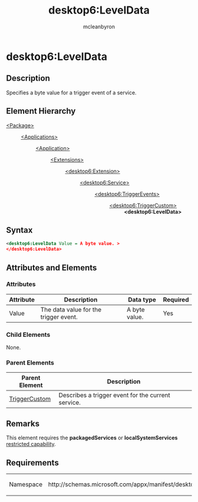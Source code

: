 ﻿---
author: mcleanbyron
title: desktop6:LevelData
description: Specifies a byte value for a trigger event of a service.
ms.author: mcleans
ms.date: 04/19/2019
ms.topic: reference
keywords: windows 10, uwp, schema, manifest, desktop, extension 
ms.custom: 19H1
---

# desktop6:LevelData

## Description

Specifies a byte value for a trigger event of a service.

## Element Hierarchy
<dl>
<dt><a href="element-package.md">&lt;Package&gt;</a></dt>
<dd>
<dl>
<dt><a href="element-applications.md">&lt;Applications&gt;</a></dt>
<dd>
<dl>
<dt><a href="element-application.md">&lt;Application&gt;</a></dt>
<dd>
<dl>
<dt><a href="element-1-extensions.md">&lt;Extensions&gt;</a></dt>
<dd>
<dl>
<dt><a href="element-desktop6-extension.md">&lt;desktop6:Extension&gt;</a></dt>
<dd>
<dl>
<dt><a href="element-desktop6-service.md">&lt;desktop6:Service&gt;</a></dt>
<dd>
<dl>
<dt><a href="element-desktop6-triggerevents.md">&lt;desktop6:TriggerEvents&gt;</a></dt>
<dd>
<dl>
<dt><a href="element-desktop6-triggercustom.md">&lt;desktop6:TriggerCustom&gt;</a></dt>
<dd><b>&lt;desktop6:LevelData&gt;</b></dd>
</dl>
</dd>
</dl>
</dd>
</dl>
</dd>
</dl>
</dd>
</dl>
</dd>
</dl>
</dd>
</dl>
</dd>
</dl>


## Syntax
```xml
<desktop6:LevelData Value = A byte value. >
</desktop6:LevelData>
```

## Attributes and Elements

### Attributes

| Attribute | Description | Data type | Required |
|-----------|-------------|-----------|----------|
| Value | The data value for the trigger event. | A byte value. | Yes |


### Child Elements

None.

### Parent Elements

| Parent Element | Description |
|---------------|-------------|
| [TriggerCustom](element-desktop6-triggercustom.md) | Describes a trigger event for the current service. |  


## Remarks

This element requires the **packagedServices** or **localSystemServices** [restricted capability](https://docs.microsoft.com/windows/uwp/packaging/app-capability-declarations#restricted-capabilities).


## Requirements

<table>
<colgroup>
<col width="50%" />
<col width="50%" />
</colgroup>
<tbody>
<tr class="odd">
<td><p>Namespace</p></td>
<td><p>http://schemas.microsoft.com/appx/manifest/desktop/windows10/6</p></td>
</tr>
</tbody>
</table>

